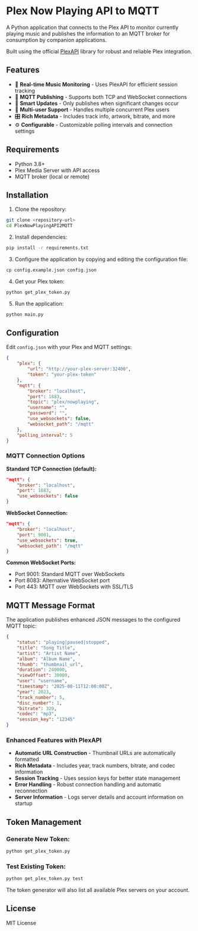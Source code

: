 # Plex Now Playing API to MQTT

A Python application that connects to the Plex API to monitor currently playing music and publishes the information to an MQTT broker for consumption by companion applications.

Built using the official [PlexAPI](https://python-plexapi.readthedocs.io/) library for robust and reliable Plex integration.

## Features

- 🎵 **Real-time Music Monitoring** - Uses PlexAPI for efficient session tracking
- 📡 **MQTT Publishing** - Supports both TCP and WebSocket connections
- 🔄 **Smart Updates** - Only publishes when significant changes occur
- 👥 **Multi-user Support** - Handles multiple concurrent Plex users
- 🎛️ **Rich Metadata** - Includes track info, artwork, bitrate, and more
- ⚙️ **Configurable** - Customizable polling intervals and connection settings

## Requirements

- Python 3.8+
- Plex Media Server with API access
- MQTT broker (local or remote)

## Installation

1. Clone the repository:
```bash
git clone <repository-url>
cd PlexNowPlayingAPI2MQTT
```

2. Install dependencies:
```bash
pip install -r requirements.txt
```

3. Configure the application by copying and editing the configuration file:
```bash
cp config.example.json config.json
```

4. Get your Plex token:
```bash
python get_plex_token.py
```

5. Run the application:
```bash
python main.py
```

## Configuration

Edit `config.json` with your Plex and MQTT settings:

```json
{
    "plex": {
        "url": "http://your-plex-server:32400",
        "token": "your-plex-token"
    },
    "mqtt": {
        "broker": "localhost",
        "port": 1883,
        "topic": "plex/nowplaying",
        "username": "",
        "password": "",
        "use_websockets": false,
        "websocket_path": "/mqtt"
    },
    "polling_interval": 5
}
```

### MQTT Connection Options

**Standard TCP Connection (default):**
```json
"mqtt": {
    "broker": "localhost",
    "port": 1883,
    "use_websockets": false
}
```

**WebSocket Connection:**
```json
"mqtt": {
    "broker": "localhost", 
    "port": 9001,
    "use_websockets": true,
    "websocket_path": "/mqtt"
}
```

**Common WebSocket Ports:**
- Port 9001: Standard MQTT over WebSockets
- Port 8083: Alternative WebSocket port
- Port 443: MQTT over WebSockets with SSL/TLS

## MQTT Message Format

The application publishes enhanced JSON messages to the configured MQTT topic:

```json
{
    "status": "playing|paused|stopped",
    "title": "Song Title",
    "artist": "Artist Name",
    "album": "Album Name",
    "thumb": "thumbnail_url",
    "duration": 240000,
    "viewOffset": 30000,
    "user": "username",
    "timestamp": "2025-08-11T12:00:00Z",
    "year": 2023,
    "track_number": 5,
    "disc_number": 1,
    "bitrate": 320,
    "codec": "mp3",
    "session_key": "12345"
}
```

### Enhanced Features with PlexAPI

- **Automatic URL Construction** - Thumbnail URLs are automatically formatted
- **Rich Metadata** - Includes year, track numbers, bitrate, and codec information
- **Session Tracking** - Uses session keys for better state management
- **Error Handling** - Robust connection handling and automatic reconnection
- **Server Information** - Logs server details and account information on startup

## Token Management

### Generate New Token:
```bash
python get_plex_token.py
```

### Test Existing Token:
```bash
python get_plex_token.py test
```

The token generator will also list all available Plex servers on your account.

## License

MIT License
